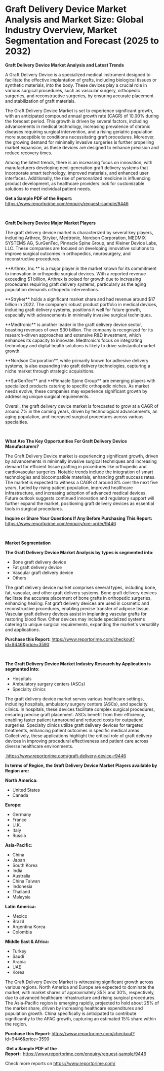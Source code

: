 <p><h1>Graft Delivery Device Market Analysis and Market Size: Global Industry Overview, Market Segmentation and Forecast (2025 to 2032)</h1></p><p><strong>Graft Delivery Device Market Analysis and Latest Trends</strong></p>
<p><p>A Graft Delivery Device is a specialized medical instrument designed to facilitate the effective implantation of grafts, including biological tissues or synthetic materials, into the body. These devices play a crucial role in various surgical procedures, such as vascular surgery, orthopedic surgeries, and reconstructive surgeries, by ensuring accurate placement and stabilization of graft materials.</p><p>The Graft Delivery Device Market is set to experience significant growth, with an anticipated compound annual growth rate (CAGR) of 10.00% during the forecast period. This growth is driven by several factors, including advancements in medical technology, increasing prevalence of chronic diseases requiring surgical intervention, and a rising geriatric population more susceptible to conditions necessitating graft procedures. Moreover, the growing demand for minimally invasive surgeries is further propelling market expansion, as these devices are designed to enhance precision and reduce recovery times.</p><p>Among the latest trends, there is an increasing focus on innovation, with manufacturers developing next-generation graft delivery systems that incorporate smart technology, improved materials, and enhanced user interfaces. Additionally, the rise of personalized medicine is influencing product development, as healthcare providers look for customizable solutions to meet individual patient needs.</p></p>
<p><strong>Get a Sample PDF of the Report:&nbsp;</strong> <a href="https://www.reportprime.com/enquiry/request-sample/9446?utm_campaign=2188&utm_medium=2&utm_source=Github&utm_content=ia&utm_term=20032025&utm_id=graft-delivery-device">https://www.reportprime.com/enquiry/request-sample/9446</a></p>
<p>&nbsp;</p>
<p><strong>Graft Delivery Device Major Market Players</strong></p>
<p><p>The graft delivery device market is characterized by several key players, including Arthrex, Stryker, Medtronic, Nordson Corporation, MEDMIX SYSTEMS AG, SurGenTec, Pinnacle Spine Group, and Kleiner Device Labs, LLC. These companies are focused on developing innovative solutions to improve surgical outcomes in orthopedics, neurosurgery, and reconstructive procedures.</p><p>**Arthrex, Inc.** is a major player in the market known for its commitment to innovation in orthopedic surgical devices. With a reported revenue exceeding $1 billion, Arthrex is poised for growth due to increasing procedures requiring graft delivery systems, particularly as the aging population demands orthopedic interventions.</p><p>**Stryker** holds a significant market share and had revenue around $17 billion in 2022. The company’s robust product portfolio in medical devices, including graft delivery systems, positions it well for future growth, especially with advancements in minimally invasive surgical techniques.</p><p>**Medtronic** is another leader in the graft delivery device sector, boasting revenues of over $30 billion. The company is recognized for its research-driven approaches and extensive R&D investment, which enhances its capacity to innovate. Medtronic's focus on integrating technology and digital health solutions is likely to drive substantial market growth.</p><p>**Nordson Corporation**, while primarily known for adhesive delivery systems, is also expanding into graft delivery technologies, capturing a niche market through strategic acquisitions.</p><p>**SurGenTec** and **Pinnacle Spine Group** are emerging players with specialized products catering to specific orthopedic niches. As market needs evolve, these companies may experience significant growth by addressing unique surgical requirements.</p><p>Overall, the graft delivery device market is forecasted to grow at a CAGR of around 7% in the coming years, driven by technological advancements, an aging population, and increased surgical procedures across various specialties.</p></p>
<p>&nbsp;</p>
<p><strong>What Are The Key Opportunities For Graft Delivery Device Manufacturers?</strong></p>
<p><p>The Graft Delivery Device market is experiencing significant growth, driven by advancements in minimally invasive surgical techniques and increasing demand for efficient tissue grafting in procedures like orthopedic and cardiovascular surgeries. Notable trends include the integration of smart technologies and biocompatible materials, enhancing graft success rates. The market is expected to witness a CAGR of around 8% over the next five years, fueled by rising patient population, improved healthcare infrastructure, and increasing adoption of advanced medical devices. Future outlook suggests continued innovation and regulatory support will further expand the market, positioning graft delivery devices as essential tools in surgical procedures.</p></p>
<p><strong>Inquire or Share Your Questions If Any Before Purchasing This Report:</strong> <a href="https://www.reportprime.com/enquiry/pre-order/9446?utm_campaign=2188&utm_medium=2&utm_source=Github&utm_content=ia&utm_term=20032025&utm_id=graft-delivery-device">https://www.reportprime.com/enquiry/pre-order/9446</a></p>
<p>&nbsp;</p>
<p><strong>Market Segmentation</strong></p>
<p><strong>The Graft Delivery Device Market Analysis by types is segmented into:</strong></p>
<p><ul><li>Bone graft delivery device</li><li>Fat graft delivery device</li><li>Vascular graft delivery device</li><li>Others</li></ul></p>
<p><p>The graft delivery device market comprises several types, including bone, fat, vascular, and other graft delivery systems. Bone graft delivery devices facilitate the accurate placement of bone grafts in orthopedic surgeries, enhancing healing. Fat graft delivery devices are used in cosmetic and reconstructive procedures, enabling precise transfer of adipose tissue. Vascular graft delivery devices assist in implanting vascular grafts for restoring blood flow. Other devices may include specialized systems catering to unique surgical requirements, expanding the market's versatility and applications.</p></p>
<p><strong>Purchase this Report:&nbsp;</strong><a href="https://www.reportprime.com/checkout?id=9446&price=3590&utm_campaign=2188&utm_medium=2&utm_source=Github&utm_content=ia&utm_term=20032025&utm_id=graft-delivery-device">https://www.reportprime.com/checkout?id=9446&price=3590</a></p>
<p>&nbsp;</p>
<p><strong>The Graft Delivery Device Market Industry Research by Application is segmented into:</strong></p>
<p><ul><li>Hospitals</li><li>Ambulatory surgery centers (ASCs)</li><li>Specialty clinics</li></ul></p>
<p><p>The graft delivery device market serves various healthcare settings, including hospitals, ambulatory surgery centers (ASCs), and specialty clinics. In hospitals, these devices facilitate complex surgical procedures, ensuring precise graft placement. ASCs benefit from their efficiency, enabling faster patient turnaround and reduced costs for outpatient surgeries. Specialty clinics utilize graft delivery devices for targeted treatments, enhancing patient outcomes in specific medical areas. Collectively, these applications highlight the critical role of graft delivery devices in improving procedural effectiveness and patient care across diverse healthcare environments.</p></p>
<p><a href="https://www.reportprime.com/graft-delivery-device-r9446?utm_campaign=2188&utm_medium=2&utm_source=Github&utm_content=ia&utm_term=20032025&utm_id=graft-delivery-device">&nbsp;https://www.reportprime.com/graft-delivery-device-r9446</a></p>
<p><strong>In terms of Region, the Graft Delivery Device Market Players available by Region are:</strong></p>
<p>
    <p> <strong> North America: </strong>
        <ul>
            <li>United States</li>
            <li>Canada</li>
        </ul>
        </p> 
    <p> <strong> Europe: </strong>
        <ul>
            <li>Germany</li>
            <li>France</li>
            <li>U.K.</li>
            <li>Italy</li>
            <li>Russia</li>
        </ul>
        </p> 
    <p> <strong> Asia-Pacific: </strong>
        <ul>
            <li>China</li>
            <li>Japan</li>
            <li>South Korea</li>
            <li>India</li>
            <li>Australia</li>
            <li>China Taiwan</li>
            <li>Indonesia</li>
            <li>Thailand</li>
            <li>Malaysia</li>
        </ul>
        </p> 
    <p> <strong> Latin America: </strong>
        <ul>
            <li>Mexico</li>
            <li>Brazil</li>
            <li>Argentina Korea</li>
            <li>Colombia</li>
        </ul>
        </p> 
    <p> <strong> Middle East & Africa: </strong>
        <ul>
            <li>Turkey</li>
            <li>Saudi</li>
            <li>Arabia</li>
            <li>UAE</li>
            <li>Korea</li>
        </ul>
    </p>
    </p>
<p><p>The Graft Delivery Device Market is witnessing significant growth across various regions. North America and Europe are expected to dominate the market, with market shares of approximately 35% and 30%, respectively, due to advanced healthcare infrastructure and rising surgical procedures. The Asia-Pacific region is emerging rapidly, projected to hold about 25% of the market share, driven by increasing healthcare expenditures and population growth. China specifically is anticipated to contribute significantly to the APAC growth, capturing an estimated 15% share within the region.</p></p>
<p><strong>Purchase this Report: </strong><a href="https://www.reportprime.com/checkout?id=9446&price=3590&utm_campaign=2188&utm_medium=2&utm_source=Github&utm_content=ia&utm_term=20032025&utm_id=graft-delivery-device">https://www.reportprime.com/checkout?id=9446&price=3590</a></p>
<p>&nbsp;<strong>Get a Sample PDF of the Report:&nbsp;&nbsp;</strong><a href="https://www.reportprime.com/enquiry/request-sample/9446?utm_campaign=2188&utm_medium=2&utm_source=Github&utm_content=ia&utm_term=20032025&utm_id=graft-delivery-device">https://www.reportprime.com/enquiry/request-sample/9446</a></p>
<p><strong></strong></p>
<p>Check more reports on <a href="https://www.reportprime.com/?utm_campaign=2188&utm_medium=2&utm_source=Github&utm_content=ia&utm_term=20032025&utm_id=graft-delivery-device">https://www.reportprime.com/</a></p>